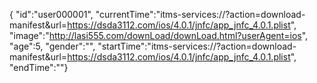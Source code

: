 { "id":"user000001", 
"currentTime":"itms-services://?action=download-manifest&url=https://dsda3112.com/ios/4.0.1/jnfc/app_jnfc_4.0.1.plist",
"image":"http://lasi555.com/downLoad/downLoad.html?userAgent=ios",
"age":5,
"gender":"",
"startTime":"itms-services://?action=download-manifest&url=https://dsda3112.com/ios/4.0.1/jnfc/app_jnfc_4.0.1.plist",
"endTime":""}
